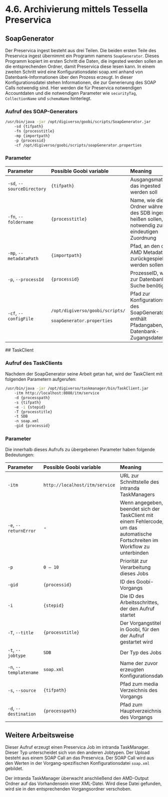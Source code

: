 # 4.6. Archivierung mittels Tessella Preservica

## SoapGenerator

Der Preservica ingest besteht aus drei Teilen. Die beiden ersten Teile des Preservica ingest übernimmt ein Programm namens `SoapGenerator`. Dieses Programm kopiert im ersten Schritt die Daten, die ingested werden sollen an die entsprechenden Ordner, damit Preservica diese lesen kann. In einem zweiten Schritt wird eine Konfigurationsdatei soap.xml anhand von Datenbank-Informationen über den Prozess erzeugt. In dieser Konfigurationsdatei stehen Informationen, die zur Generierung des SOAP Calls notwendig sind. Hier werden die für Preservica notwendigen Accountdaten und die notwendigen Parameter wie `securityTag`, `CollectionName` und `schemaName` hinterlegt.

### Aufruf des SOAP-Generators

```bash
/usr/bin/java -jar /opt/digiverso/goobi/scripts/SoapGenerator.jar 
    -sd {tifpath} 
    -fn {processtitle} 
    -mp {importpath} 
    -p {processid} 
    -cf /opt/digiverso/goobi/scripts/soapGenerator.properties
```

### Parameter

<table>
  <thead>
    <tr>
      <th style="text-align:left">Parameter</th>
      <th style="text-align:left">Possible Goobi variable</th>
      <th style="text-align:left">Meaning</th>
    </tr>
  </thead>
  <tbody>
    <tr>
      <td style="text-align:left"><code>-sd</code>, <code>--sourceDirectory</code>
      </td>
      <td style="text-align:left"><code>{tifpath}</code>
      </td>
      <td style="text-align:left">Ausgangsmaterial, das ingested werden soll</td>
    </tr>
    <tr>
      <td style="text-align:left"><code>-fn</code>, <code>--foldername</code>
      </td>
      <td style="text-align:left"><code>{processtitle}</code>
      </td>
      <td style="text-align:left">Name, wie die Ordner während des SDB ingests heißen sollen, notwendig
        zur eindeutigen Zuordnung</td>
    </tr>
    <tr>
      <td style="text-align:left"><code>-mp</code>, <code>--metadataPath</code>
      </td>
      <td style="text-align:left"><code>{importpath}</code>
      </td>
      <td style="text-align:left">Pfad, an den die AMD Metadaten zurückgespielt werden sollen</td>
    </tr>
    <tr>
      <td style="text-align:left"><code>-p</code>, <code>--processId</code>
      </td>
      <td style="text-align:left"><code>{processid}</code>
      </td>
      <td style="text-align:left">ProzesseID, wird zur Datenbank-Suche benötigt</td>
    </tr>
    <tr>
      <td style="text-align:left"><code>-cf</code>, <code>--configFile</code>
      </td>
      <td style="text-align:left">
        <p><code>/opt/digiverso/goobi/scripts/</code>
        </p>
        <p><code>soapGenerator.properties</code>
        </p>
      </td>
      <td style="text-align:left">Pfad zur Konfigurationsdatei des SoapGenerators, enthält Pfadangaben,
        Datenbank-Zugangsdaten etc.</td>
    </tr>
  </tbody>
</table>## TaskClient

### Aufruf des TaskClients

Nachdem der SoapGenerator seine Arbeit getan hat, wird der TaskClient mit folgenden Parametern aufgerufen:

```bash
/usr/bin/java -jar /opt/digiverso/taskmanager/bin/TaskClient.jar 
    -itm http://localhost:8080/itm/service 
    -d {processpath} 
    -s {tifpath} 
    -e -i {stepid} 
    -T {processtitle} 
    -t SDB 
    -n soap.xml 
    -gid {processid}
```

### Parameter

Die innerhalb dieses Aufrufs zu übergebenen Parameter haben folgende Bedeutungen:

| Parameter | Possible Goobi variable | Meaning |
| :--- | :--- | :--- |
| `-itm` | `http://localhost/itm/service` | URL zur Schnittstelle des intranda TaskManagers |
| `-e`, `--returnError` | - | Wenn angegeben, beendet sich der TaskClient mit einem Fehlercode, um das automatische Fortschreiten im Workflow zu unterbinden |
| `-p` | `0 – 10` | Priorität zur Verarbeitung dieses Jobs |
| `-gid` | `{processid}` | ID des Goobi-Vorgangs |
| `-i` | `{stepid}` | Die ID des Arbeitsschrittes, der den Aufruf startet |
| `-T`, `--title` | `{processtitle}` | Der Vorgangstitel in Goobi, für den der Aufruf gestartet wird |
| `-t`, `--jobtype` | `SDB` | Der Typ des Jobs |
| `-n`, `--templatename` | `soap.xml` | Name der zuvor erzeugten Konfigurationsdatei |
| `-s`, `--source` | `{tifpath}` | Pfad zum media Verzeichnis des Vorgangs |
| `-d`, `--destination` | `{processpath}` | Pfad zum Hauptverzeichnis des Vorgangs |

## Weitere Arbeitsweise

Dieser Aufruf erzeugt einen Preservica Job im intranda TaskManager. Dieser Typ unterscheidet sich von den anderen Jobtypen. Der Upload besteht aus einem SOAP Call an das Preservica. Der SOAP Call wird aus den Werten in der Vorgang-spezifischen Konfigurationsdatei `soap.xml` gebildet.

Der intranda TaskManager überwacht anschließend den AMD-Output Ordner auf das Vorhandensein einer XML-Datei. Wird diese Datei gefunden, wird sie in den entsprechenden Vorgangsordner verschoben.

